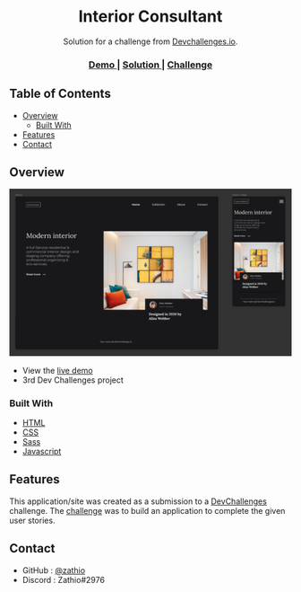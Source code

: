 <h1 align="center">Interior Consultant</h1>

<div align="center">
   Solution for a challenge from  <a href="http://devchallenges.io" target="_blank">Devchallenges.io</a>.
</div>

<div align="center">
  <h3>
    <a href="https://zathio.github.io/dev-challenges/responsive-path/interior-consultant/">
      Demo
    </a>
    <span> | </span>
    <a href="https://devchallenges.io/solutions/Ih6cuhRtK7unRdouh1Cy">
      Solution
    </a>
    <span> | </span>
    <a href="https://devchallenges.io/challenges/Jymh2b2FyebRTUljkNcb">
      Challenge
    </a>
  </h3>
</div>

<!-- TABLE OF CONTENTS -->

## Table of Contents

- [Overview](#overview)
  - [Built With](#built-with)
- [Features](#features)
- [Contact](#contact)

<!-- OVERVIEW -->

## Overview

![screenshot](preview.png)

- View the [live demo](https://zathio.github.io/dev-challenges/responsive-path/interior-consultant/)
- 3rd Dev Challenges project

### Built With

- [HTML](https://www.w3schools.com/html/)
- [CSS](https://www.w3schools.com/css/)
- [Sass](https://sass-lang.com/)
- [Javascript](https://www.w3schools.com/js/)

## Features

This application/site was created as a submission to a [DevChallenges](https://devchallenges.io/challenges) challenge. The [challenge](https://devchallenges.io/challenges/Jymh2b2FyebRTUljkNcb) was to build an application to complete the given user stories.

## Contact

- GitHub : [@zathio](https://github.com/zathio)
- Discord : Zathio#2976
